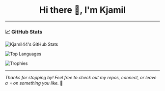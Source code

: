 <!-- GitHub Profile README for @Kjamil44 -->

<h1 align="center">Hi there 👋, I'm Kjamil</h1>

---

### 📈 GitHub Stats

![Kjamil44's GitHub Stats](https://github-readme-stats.vercel.app/api?username=Kjamil44&show_icons=true&theme=tokyonight&hide_border=true)

![Top Languages](https://github-readme-stats.vercel.app/api/top-langs/?username=Kjamil44&layout=compact&theme=tokyonight&hide_border=true)

![Trophies](https://github-profile-trophy.vercel.app/?username=Kjamil44&theme=tokyonight&margin-w=10&no-bg=true&no-frame=true)

---

_Thanks for stopping by! Feel free to check out my repos, connect, or leave a ⭐️ on something you like._ 🚀
